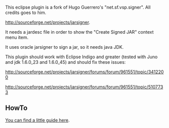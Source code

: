 This eclipse plugin is a fork of Hugo Guerrero's "net.sf.vsp.signer". All credits goes to him.

http://sourceforge.net/projects/jarsigner.

It needs a jardesc file in order to show the "Create Signed JAR" context menu item.

It uses oracle jarsigner to sign a jar, so it needs java JDK.

This plugin should work with Eclipse Indigo and greater (tested with Juno and jdk 1.6.0\_23 and 1.6.0\_45) and should fix these issues:

http://sourceforge.net/projects/jarsigner/forums/forum/961551/topic/3412200

http://sourceforge.net/projects/jarsigner/forums/forum/961551/topic/5107733


## HowTo ##

[You can find a little guide here](http://code.google.com/p/jar-signer-plugin-for-eclipse-vsp-fork/wiki/HowTo).